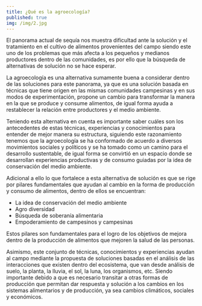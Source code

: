 ```yaml
---
title: ¿Qué es la agroecología?
published: true
img: /img/2.jpg
---
```


El panorama actual de sequía nos muestra dificultad ante la solución y el tratamiento en el cultivo de alimentos provenientes del campo siendo este uno de los problemas que más afecta a los pequeños y medianos productores dentro de las comunidades, es por ello que la búsqueda de alternativas de solución no se hace esperar.

La agroecología es una alternativa sumamente buena a considerar dentro de las soluciones para este panorama, ya que es una solución basada en técnicas que tiene origen en las mismas comunidades campesinas y en sus modos de experimentación, propone un cambio para transformar la manera en la que se produce y consume alimentos, de igual forma ayuda a restablecer la relación entre productores y el medio ambiente.

Teniendo esta alternativa en cuenta es importante saber cuáles son los antecedentes de estas técnicas, experiencias y conocimientos para entender de mejor manera su estructura, siguiendo este razonamiento tenemos que la agroecología se ha conformado de acuerdo a diversos movimientos sociales y políticos y se ha tomado como un camino para el desarrollo sustentable, de igual forma se convirtió en un espacio donde se desarrollan experiencias productivas y de consumo guiadas por la idea de conservación del medio ambiente.

Adicional a ello lo que fortalece a esta alternativa de solución es que se rige por pilares fundamentales que ayudan al cambio en la forma de producción y consumo de alimentos, dentro de ellos se encuentran:

  -  La idea de conservación del medio ambiente
  -  Agro diversidad
  -  Búsqueda de soberanía alimentaria
  -  Empoderamiento de campesinos y campesinas

Estos pilares son fundamentales para el logro de los objetivos de mejora dentro de la producción de alimentos que mejoren la salud de las personas.

Asimismo, este conjunto de técnicas, conocimientos y experiencias ayudan al campo mediante la propuesta de soluciones basadas en el análisis de las interacciones que existen dentro del ecosistema, que van desde análisis de suelo, la planta, la lluvia, el sol, la luna, los organismos, etc. Siendo importante debido a que es necesario transitar a otras formas de producción que permitan dar respuesta y solución a los cambios en los sistemas alimentarios y de producción, ya sea cambios climáticos, sociales y económicos.

